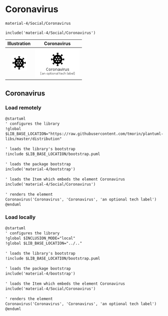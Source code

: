 # Coronavirus


```text
material-4/Social/Coronavirus
```

```text
include('material-4/Social/Coronavirus')
```



| Illustration | Coronavirus |
| :---: | :---: |
| ![illustration for Illustration](../../material-4/Social/Coronavirus.png) | ![illustration for Coronavirus](../../material-4/Social/Coronavirus.Local.png) |




## Coronavirus

### Load remotely
```plantuml
@startuml
' configures the library
!global $LIB_BASE_LOCATION="https://raw.githubusercontent.com/tmorin/plantuml-libs/master/distribution"

' loads the library's bootstrap
!include $LIB_BASE_LOCATION/bootstrap.puml

' loads the package bootstrap
include('material-4/bootstrap')

' loads the Item which embeds the element Coronavirus
include('material-4/Social/Coronavirus')

' renders the element
Coronavirus('Coronavirus', 'Coronavirus', 'an optional tech label')
@enduml
```

### Load locally
```plantuml
@startuml
' configures the library
!global $INCLUSION_MODE="local"
!global $LIB_BASE_LOCATION="../.."

' loads the library's bootstrap
!include $LIB_BASE_LOCATION/bootstrap.puml

' loads the package bootstrap
include('material-4/bootstrap')

' loads the Item which embeds the element Coronavirus
include('material-4/Social/Coronavirus')

' renders the element
Coronavirus('Coronavirus', 'Coronavirus', 'an optional tech label')
@enduml
```

